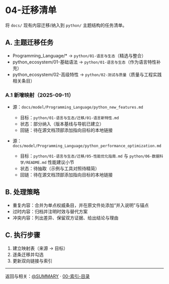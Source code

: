 # 04-迁移清单

将 `docs/` 现有内容迁移/纳入到 `python/` 主题结构的任务清单。

## A. 主题迁移任务

- Programming_Language/* → `python/01-语言与生态`（精选与整合）
- python_ecosystem/01-基础语法 → `python/01-语言与生态`（作为语言特性补充）
- python_ecosystem/02-高级特性 → `python/02-测试与质量`（质量与工程实践相关条目）

### A.1 新增映射（2025-09-11）

- 源：`docs/model/Programming_Language/python_new_features.md`
  - 目标：`python/01-语言与生态/迁移/01-语言新特性.md`
  - 状态：部分纳入（版本基线与导航已建立）
  - 回链：待在源文档顶部添加指向目标的本地链接

- 源：`docs/model/Programming_Language/python_performance_optimization.md`
  - 目标：`python/01-语言与生态/迁移/05-性能优化指南.md` 与 `python/06-数据科学/README.md` 性能建议小节
  - 状态：待抽取（示例与工具对照待精简）
  - 回链：待在源文档顶部添加指向目标的本地链接

## B. 处理策略

- 重复内容：合并为单点权威条目，并在原文件处添加“并入说明”与锚点
- 过时内容：归档并注明时效与替代方案
- 冲突内容：列出差异、保留双方证据、给出结论与理由

## C. 执行步骤

1) 建立映射表（来源 → 目标）
2) 逐条迁移并勾选
3) 更新双向链接与索引

---

返回与相关：[@SUMMARY](../SUMMARY.md) · [00-索引-目录](../00-索引-目录.md)
